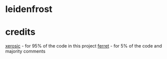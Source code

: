 # leidenfrost

# credits
[xerosic](https://github.com/xerosic/leidenfrost) - for 95% of the code in this project
[ferret](https://github.com/ferrislovescpp/leidenfrost/) - for 5% of the code and majority comments 
